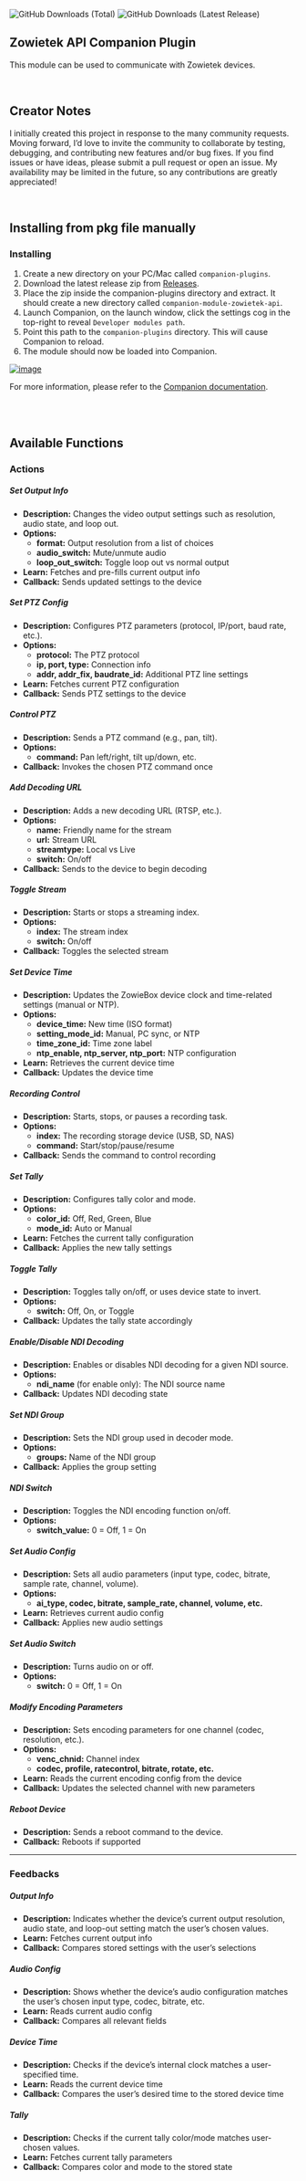 ![GitHub Downloads (Total)](https://img.shields.io/github/downloads/bitfocus/companion-module-zowietek-api/total)
![GitHub Downloads (Latest Release)](https://img.shields.io/github/downloads/bitfocus/companion-module-zowietek-api/latest/total)


## Zowietek API Companion Plugin
This module can be used to communicate with Zowietek devices.
  
<br/>

## Creator Notes
I initially created this project in response to the many community requests. Moving forward, I’d love to invite the community to collaborate by testing, debugging, and contributing new features and/or bug fixes. If you find issues or have ideas, please submit a pull request or open an issue. My availability may be limited in the future, so any contributions are greatly appreciated!
  
<br/>

## Installing from pkg file manually

### Installing
1. Create a new directory on your PC/Mac called `companion-plugins`.
2. Download the latest release zip from [Releases](https://github.com/bitfocus/companion-module-zowietek-api/releases).
3. Place the zip inside the companion-plugins directory and extract. It should create a new directory called `companion-module-zowietek-api`.
4. Launch Companion, on the launch window, click the settings cog in the top-right to reveal `Developer modules path`.
5. Point this path to the `companion-plugins` directory. This will cause Companion to reload.
6. The module should now be loaded into Companion.

[![image](https://github.com/user-attachments/assets/43b6a1a8-ebde-4d27-b9ec-2dff43a74b21)](https://github.com/bitfocus/companion/wiki/How-to-use-a-module-that-is-not-included-in-Companion-build#windows--macos--linux-gui)

For more information, please refer to the [Companion documentation](https://github.com/bitfocus/companion/wiki/How-to-use-a-module-that-is-not-included-in-Companion-build#windows--macos--linux-gui).

<br/>
  
<br/>

## Available Functions

### Actions

##### **Set Output Info**
- **Description:** Changes the video output settings such as resolution, audio state, and loop out.
- **Options:**  
  - **format:** Output resolution from a list of choices  
  - **audio_switch:** Mute/unmute audio  
  - **loop_out_switch:** Toggle loop out vs normal output  
- **Learn:** Fetches and pre-fills current output info  
- **Callback:** Sends updated settings to the device

##### **Set PTZ Config**
- **Description:** Configures PTZ parameters (protocol, IP/port, baud rate, etc.).
- **Options:**  
  - **protocol:** The PTZ protocol  
  - **ip, port, type:** Connection info  
  - **addr, addr_fix, baudrate_id:** Additional PTZ line settings  
- **Learn:** Fetches current PTZ configuration  
- **Callback:** Sends PTZ settings to the device

##### **Control PTZ**
- **Description:** Sends a PTZ command (e.g., pan, tilt).
- **Options:**  
  - **command:** Pan left/right, tilt up/down, etc.  
- **Callback:** Invokes the chosen PTZ command once

##### **Add Decoding URL**
- **Description:** Adds a new decoding URL (RTSP, etc.).
- **Options:**  
  - **name:** Friendly name for the stream  
  - **url:** Stream URL  
  - **streamtype:** Local vs Live  
  - **switch:** On/off  
- **Callback:** Sends to the device to begin decoding

##### **Toggle Stream**
- **Description:** Starts or stops a streaming index.
- **Options:**  
  - **index:** The stream index  
  - **switch:** On/off  
- **Callback:** Toggles the selected stream

##### **Set Device Time**
- **Description:** Updates the ZowieBox device clock and time-related settings (manual or NTP).
- **Options:**  
  - **device_time:** New time (ISO format)  
  - **setting_mode_id:** Manual, PC sync, or NTP  
  - **time_zone_id:** Time zone label  
  - **ntp_enable, ntp_server, ntp_port:** NTP configuration  
- **Learn:** Retrieves the current device time  
- **Callback:** Updates the device time

##### **Recording Control**
- **Description:** Starts, stops, or pauses a recording task.
- **Options:**  
  - **index:** The recording storage device (USB, SD, NAS)  
  - **command:** Start/stop/pause/resume  
- **Callback:** Sends the command to control recording

##### **Set Tally**
- **Description:** Configures tally color and mode.
- **Options:**  
  - **color_id:** Off, Red, Green, Blue  
  - **mode_id:** Auto or Manual  
- **Learn:** Fetches the current tally configuration  
- **Callback:** Applies the new tally settings

##### **Toggle Tally**
- **Description:** Toggles tally on/off, or uses device state to invert.
- **Options:**  
  - **switch:** Off, On, or Toggle  
- **Callback:** Updates the tally state accordingly

##### **Enable/Disable NDI Decoding**
- **Description:** Enables or disables NDI decoding for a given NDI source.
- **Options:**  
  - **ndi_name** (for enable only): The NDI source name  
- **Callback:** Updates NDI decoding state

##### **Set NDI Group**
- **Description:** Sets the NDI group used in decoder mode.
- **Options:**  
  - **groups:** Name of the NDI group  
- **Callback:** Applies the group setting

##### **NDI Switch**
- **Description:** Toggles the NDI encoding function on/off.
- **Options:**  
  - **switch_value:** 0 = Off, 1 = On  

##### **Set Audio Config**
- **Description:** Sets all audio parameters (input type, codec, bitrate, sample rate, channel, volume).
- **Options:**  
  - **ai_type, codec, bitrate, sample_rate, channel, volume, etc.**  
- **Learn:** Retrieves current audio config  
- **Callback:** Applies new audio settings

##### **Set Audio Switch**
- **Description:** Turns audio on or off.
- **Options:**  
  - **switch:** 0 = Off, 1 = On  

##### **Modify Encoding Parameters**
- **Description:** Sets encoding parameters for one channel (codec, resolution, etc.).
- **Options:**  
  - **venc_chnid:** Channel index  
  - **codec, profile, ratecontrol, bitrate, rotate, etc.**  
- **Learn:** Reads the current encoding config from the device  
- **Callback:** Updates the selected channel with new parameters

##### **Reboot Device**
- **Description:** Sends a reboot command to the device.
- **Callback:** Reboots if supported

---

### Feedbacks

##### **Output Info**
- **Description:** Indicates whether the device’s current output resolution, audio state, and loop-out setting match the user’s chosen values.
- **Learn:** Fetches current output info  
- **Callback:** Compares stored settings with the user’s selections

##### **Audio Config**
- **Description:** Shows whether the device’s audio configuration matches the user’s chosen input type, codec, bitrate, etc.
- **Learn:** Reads current audio config  
- **Callback:** Compares all relevant fields

##### **Device Time**
- **Description:** Checks if the device’s internal clock matches a user-specified time.
- **Learn:** Reads the current device time  
- **Callback:** Compares the user’s desired time to the stored device time

##### **Tally**
- **Description:** Checks if the current tally color/mode matches user-chosen values.
- **Learn:** Fetches current tally parameters  
- **Callback:** Compares color and mode to the stored state
